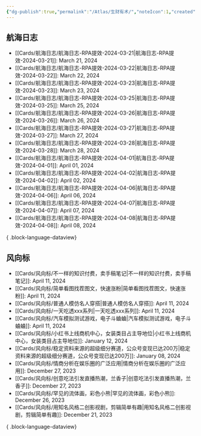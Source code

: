 ```yaml
---
{"dg-publish":true,"permalink":"/Atlas/生财有术/","noteIcon":1,"created":"2024-04-10","updated":"2024-04-10"}
---
```


## 航海日志
- [[Cards/航海日志/航海日志-RPA提效-2024-03-21\|航海日志-RPA提效-2024-03-21]]: March 21, 2024
- [[Cards/航海日志/航海日志-RPA提效-2024-03-22\|航海日志-RPA提效-2024-03-22]]: March 22, 2024
- [[Cards/航海日志/航海日志-RPA提效-2024-03-23\|航海日志-RPA提效-2024-03-23]]: March 23, 2024
- [[Cards/航海日志/航海日志-RPA提效-2024-03-25\|航海日志-RPA提效-2024-03-25]]: March 25, 2024
- [[Cards/航海日志/航海日志-RPA提效-2024-03-26\|航海日志-RPA提效-2024-03-26]]: March 26, 2024
- [[Cards/航海日志/航海日志-RPA提效-2024-03-27\|航海日志-RPA提效-2024-03-27]]: March 27, 2024
- [[Cards/航海日志/航海日志-RPA提效-2024-03-28\|航海日志-RPA提效-2024-03-28]]: March 28, 2024
- [[Cards/航海日志/航海日志-RPA提效-2024-04-01\|航海日志-RPA提效-2024-04-01]]: April 01, 2024
- [[Cards/航海日志/航海日志-RPA提效-2024-04-02\|航海日志-RPA提效-2024-04-02]]: April 02, 2024
- [[Cards/航海日志/航海日志-RPA提效-2024-04-06\|航海日志-RPA提效-2024-04-06]]: April 06, 2024
- [[Cards/航海日志/航海日志-RPA提效-2024-04-07\|航海日志-RPA提效-2024-04-07]]: April 07, 2024
- [[Cards/航海日志/航海日志-RPA提效-2024-04-08\|航海日志-RPA提效-2024-04-08]]: April 08, 2024

{ .block-language-dataview}

## 风向标
- [[Cards/风向标/不一样的知识付费，卖手稿笔记\|不一样的知识付费，卖手稿笔记]]: April 11, 2024
- [[Cards/风向标/简单看图找茬图文，快速涨粉\|简单看图找茬图文，快速涨粉]]: April 11, 2024
- [[Cards/风向标/普通人模仿名人穿搭\|普通人模仿名人穿搭]]: April 11, 2024
- [[Cards/风向标/一天吃透xxx系列\|一天吃透xxx系列]]: April 11, 2024
- [[Cards/风向标/汽车模拟测试游戏，电子斗蛐蛐\|汽车模拟测试游戏，电子斗蛐蛐]]: April 11, 2024
- [[Cards/风向标/小红书上线商机中心，女装类目占主导地位\|小红书上线商机中心，女装类目占主导地位]]: January 12, 2024
- [[Cards/风向标/稳定资料来源的超级细分赛道，公众号变现已达200万\|稳定资料来源的超级细分赛道，公众号变现已达200万]]: January 08, 2024
- [[Cards/风向标/情商分析在娱乐圈的广泛应用\|情商分析在娱乐圈的广泛应用]]: December 27, 2023
- [[Cards/风向标/创意吃法引发直播热潮，兰香子\|创意吃法引发直播热潮，兰香子]]: December 27, 2023
- [[Cards/风向标/罕见的流体画，彩色小熊\|罕见的流体画，彩色小熊]]: December 26, 2023
- [[Cards/风向标/用知名风格二创影视剧，剪辑简单有趣\|用知名风格二创影视剧，剪辑简单有趣]]: December 21, 2023

{ .block-language-dataview}